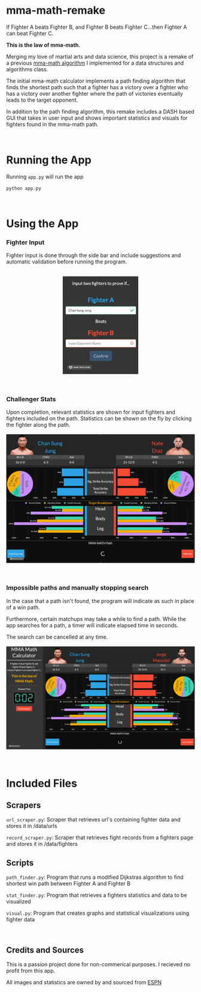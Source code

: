 # mma-math-remake
If Fighter A beats Fighter B, and Fighter B beats Fighter C...then Fighter A can beat Fighter C.

**This is the law of mma-math.**

Merging my love of martial arts and data science, 
this project is a remake of a previous [mma-math algorithm](https://github.com/AaronJeeHo/MMA_MATH_PATHFINDER) 
I implemented for a data structures and algorithms class. 

The initial mma-math calculator implements a path finding algorithm that finds the shortest path such that a fighter has
a victory over a fighter who has a victory over another fighter where the path of victories eventually leads 
to the target opponent.


In addition to the path finding algorithm, this remake includes a DASH based GUI that takes in user input and shows 
important statistics and visuals for fighters found in the mma-math path.


&nbsp;
# Running the App
Running `app.py` will run the app
```shell script
python app.py
```

&nbsp;
# Using the App
### Fighter Input
Fighter input is done through the side bar and include suggestions and automatic validation before running the program.
<br/>
<br/>
<p align="center">
 <img src=./assets/gifs/validate.gif width="40%" height="40%">
</p>

&nbsp;
### Challenger Stats
Upon completion, relevant statistics are shown for input fighters and fighters included on the path. Statistics can be
shown on the fly by clicking the fighter along the path.
<br/>
<br/>
<img src=./assets/gifs/stats.gif>


&nbsp;
### Impossible paths and manually stopping search
In the case that a path isn't found, the program will indicate as such in place of a win path.

Furthermore, certain matchups may take a while to find a path. While the app searches for a path, a timer will indicate 
elapsed time in seconds.

The search can be cancelled at any time.
<br/>
<br/>
![validation](assets/gifs/cancel.gif)

&nbsp;
# Included Files

## Scrapers

`url_scraper.py`: Scraper that retrieves url's containing fighter data and stores it in /data/urls


`record_scraper.py`: Scraper that retrieves fight records from a fighters page and stores it in /data/fighters


## Scripts
`path_finder.py`: Program that runs a modified Dijkstras algorithm to find shortest win path between
 Fighter A and Fighter B
 
 `stat_finder.py`: Program that retrieves a fighters statistics and data to be visualized
 
 `visual.py`: Program that creates graphs and statistical visualizations using fighter data


&nbsp;
## Credits and Sources
This is a passion project done for non-commerical purposes. I recieved no profit from this app.

All images and statistics are owned by and sourced from [ESPN](http://www.espn.com/mma/fighters)
